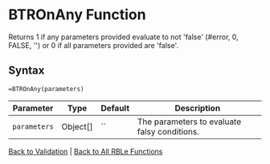# BTROnAny Function

Returns 1 if any parameters provided evaluate to not 'false' (#error, 0, FALSE, '') or 0 if all parameters provided are 'false'.

## Syntax

```excel
=BTROnAny(parameters)
```

Parameter | Type | Default | Description
---|---|---|---
`parameters` | Object[] | `` | The parameters to evaluate falsy conditions.

[Back to Validation](RBLeValidation.md) | [Back to All RBLe Functions](RBLe.md#function-documentation)